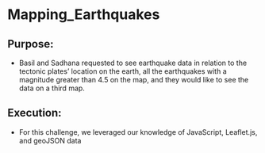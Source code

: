 # Mapping_Earthquakes

## Purpose:
   * Basil and Sadhana requested to see earthquake data in relation to the tectonic plates’ location on the earth, all the earthquakes with a magnitude greater than 4.5 on the map, and they would like to see the data on a third map.

## Execution: 
   * For this challenge, we leveraged our knowledge of JavaScript, Leaflet.js, and geoJSON data
     

